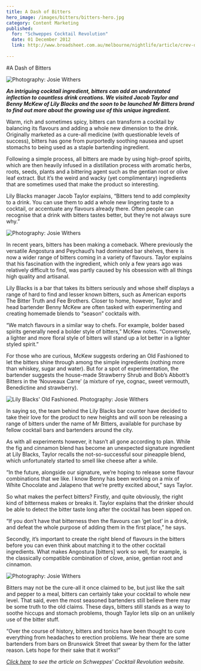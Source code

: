 ```yaml
---
title: A Dash of Bitters
hero_image: /images/bitters/bitters-hero.jpg
category: Content Marketing
published:
  for: "Schweppes Cocktail Revolution"
  date: 01 December 2012
  link: http://www.broadsheet.com.au/melbourne/nightlife/article/crev-dash-bitters
 
---
```


#A Dash of Bitters

![Photography: Josie Withers](/images/bitters/bitters2.jpg)

***An intriguing cocktail ingredient, bitters can add an understated inflection to countless drink creations. We visited Jacob Taylor and Benny McKew of Lily Blacks and the soon to be launched Mr Bitters brand to find out more about the growing use of this unique ingredient.***

Warm, rich and sometimes spicy, bitters can transform a cocktail by balancing its flavours and adding a whole new dimension to the drink. Originally marketed as a cure-all medicine (with questionable levels of success), bitters has gone from purportedly soothing nausea and upset stomachs to being used as a staple bartending ingredient.

Following a simple process, all bitters are made by using high-proof spirits, which are then heavily infused in a distillation process with aromatic herbs, roots, seeds, plants and a bittering agent such as the gentian root or olive leaf extract. But it’s the weird and wacky (yet complimentary) ingredients that are sometimes used that make the product so interesting.

Lily Blacks manager Jacob Taylor explains, “Bitters tend to add complexity to a drink. You can use them to add a whole new lingering taste to a cocktail, or accentuate any flavours already there. Often people can recognise that a drink with bitters tastes better, but they’re not always sure why.”

![Photography: Josie Withers](/images/bitters/bitters3.jpg)

In recent years, bitters has been making a comeback. Where previously the versatile Angostura and Peychaud’s had dominated bar shelves, there is now a wider range of bitters coming in a variety of flavours. Taylor explains that his fascination with the ingredient, which only a few years ago was relatively difficult to find, was partly caused by his obsession with all things high quality and artisanal.

Lily Blacks is a bar that takes its bitters seriously and whose shelf displays a range of hard to find and lesser known bitters, such as American exports The Bitter Truth and Fee Brothers. Closer to home, however, Taylor and head bartender Benny McKew are often tasked with experimenting and creating homemade blends to “season” cocktails with.

“We match flavours in a similar way to chefs. For example, bolder based spirits generally need a bolder style of bitters,” McKew notes. “Conversely, a lighter and more floral style of bitters will stand up a lot better in a lighter styled spirit.”

For those who are curious, McKew suggests ordering an Old Fashioned to let the bitters shine through among the simple ingredients (nothing more than whiskey, sugar and water). But for a spot of experimentation, the bartender suggests the house-made Strawberry Shrub and Bob’s Abbott’s Bitters in the ‘Nouveaux Carre’ (a mixture of rye, cognac, sweet vermouth, Benedictine and strawberry).

![Lily Blacks' Old Fashioned. Photography: Josie Withers](/images/bitters/bitters4.jpg)

In saying so, the team behind the Lily Blacks bar counter have decided to take their love for the product to new heights and will soon be releasing a range of bitters under the name of Mr Bitters, available for purchase by fellow cocktail bars and bartenders around the city.

As with all experiments however, it hasn’t all gone according to plan. While the fig and cinnamon blend has become an unexpected signature ingredient at Lily Blacks, Taylor recalls the not-so-successful sour pineapple blend, which unfortunately started to smell like cheese after a while.

“In the future, alongside our signature, we’re hoping to release some flavour combinations that we like. I know Benny has been working on a mix of White Chocolate and Jalapeno that we’re pretty excited about,” says Taylor.

So what makes the perfect bitters? Firstly, and quite obviously, the right kind of bitterness makes or breaks it. Taylor explains that the drinker should be able to detect the bitter taste long after the cocktail has been sipped on.

“If you don’t have that bitterness then the flavours can ‘get lost’ in a drink, and defeat the whole purpose of adding them in the first place,” he says.

Secondly, it’s important to create the right blend of flavours in the bitters before you can even think about matching it to the other cocktail ingredients. What makes Angostura [bitters] work so well, for example, is the classically compatible combination of clove, anise, gentian root and cinnamon.

![Photography: Josie Withers](/images/bitters/bitters5.jpg)

Bitters may not be the cure-all it once claimed to be, but just like the salt and pepper to a meal, bitters can certainly take your cocktail to whole new level. That said, even the most seasoned bartenders still believe there may be some truth to the old claims. These days, bitters still stands as a way to soothe hiccups and stomach problems, though Taylor lets slip on an unlikely use of the bitter stuff.

“Over the course of history, bitters and tonics have been thought to cure everything from headaches to erection problems. We hear there are some bartenders from bars on Brunswick Street that swear by them for the latter reason. Lets hope for their sake that it works!”

*[Click here](http://www.cocktailrevolution.com.au/articles/a-dash-of-bitters/) to see the article on Schweppes' Cocktail Revolution website.*